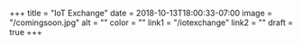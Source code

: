 +++
title = "IoT Exchange"
date = 2018-10-13T18:00:33-07:00
image = "/comingsoon.jpg"
alt = ""
color = ""
link1 = "/iotexchange"
link2 = ""
draft = true
+++
